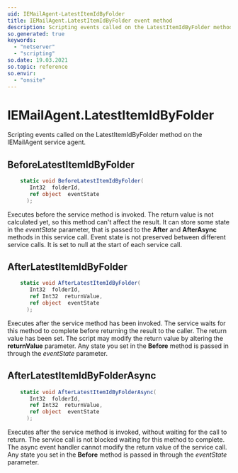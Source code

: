 ```yaml
---
uid: IEMailAgent-LatestItemIdByFolder
title: IEMailAgent.LatestItemIdByFolder event method
description: Scripting events called on the LatestItemIdByFolder method on the IEMailAgent service agent.
so.generated: true
keywords:
  - "netserver"
  - "scripting"
so.date: 19.03.2021
so.topic: reference
so.envir:
  - "onsite"
---
```

# IEMailAgent.LatestItemIdByFolder

Scripting events called on the <see cref='M:SuperOffice.CRM.Services.IEMailAgent.LatestItemIdByFolder'>LatestItemIdByFolder</see> method on the <see cref='IEMailAgent'>IEMailAgent</see>  service agent.

## BeforeLatestItemIdByFolder
```cs
    static void BeforeLatestItemIdByFolder(
       Int32  folderId,
       ref object  eventState
      );
```
Executes before the service method is invoked.
The return value is not calculated yet, so this method can't affect the result.
It can store some state in the *eventState* parameter, that is passed to the **After** and **AfterAsync** methods in this service call.
Event state is not preserved between different service calls. It is set to null at the start of each service call.
## AfterLatestItemIdByFolder
```cs
    static void AfterLatestItemIdByFolder(
       Int32  folderId,
       ref Int32  returnValue,
       ref object  eventState
      );
```
Executes after the service method has been invoked. The service waits for this method to complete before returning the result to the caller.
The return value has been set. The script may modify the return value by altering the **returnValue** parameter.
Any state you set in the **Before** method is passed in through the *eventState* parameter.
## AfterLatestItemIdByFolderAsync
```cs
    static void AfterLatestItemIdByFolderAsync(
       Int32  folderId,
       ref Int32  returnValue,
       ref object  eventState
      );
```
Executes after the service method is invoked, without waiting for the call to return.
The service call is not blocked waiting for this method to complete.
The async event handler cannot modify the return value of the service call.
Any state you set in the **Before** method is passed in through the *eventState* parameter.

